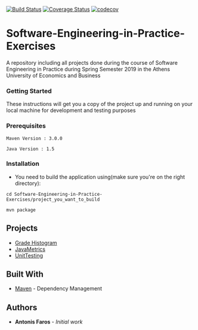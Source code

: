 [![Build Status](https://travis-ci.com/AntonisFaros/Software-Engineering-in-Practice-Exercises.svg?token=YqixFw4pg4bjzqCuFAvF&branch=master)](https://travis-ci.com/AntonisFaros/Software-Engineering-in-Practice-Exercises)
[![Coverage Status](https://coveralls.io/repos/github/AntonisFaros/Software-Engineering-in-Practice-Exercises/badge.svg?branch=master)](https://coveralls.io/github/AntonisFaros/Software-Engineering-in-Practice-Exercises?branch=master)
[![codecov](https://codecov.io/gh/AntonisFaros/Software-Engineering-in-Practice-Exercises/branch/master/graph/badge.svg?token=CawggwYXwi)](https://codecov.io/gh/AntonisFaros/Software-Engineering-in-Practice-Exercises)
# Software-Engineering-in-Practice-Exercises
A repository including all projects done during the course of Software Engineering in Practice during Spring Semester 2019 in the Athens University of Economics and Business

### Getting Started

These instructions will get you a copy of the project up and running on your local machine for development and testing purposes
### Prerequisites

```
Maven Version : 3.0.0
```

```
Java Version : 1.5
```

### Installation
* You need to build the application using(make sure you're on the right directory): 

```
cd Software-Engineering-in-Practice-Exercises/project_you_want_to_build
```

```
mvn package
```

## Projects
* [Grade Histogram](gradehistogram/README.md) 
* [JavaMetrics](JavaMetrics/README.md)
* [UnitTesting](UnitTesting/README.md)


## Built With

* [Maven](https://maven.apache.org/) - Dependency Management

## Authors

* **Antonis Faros** - *Initial work* 